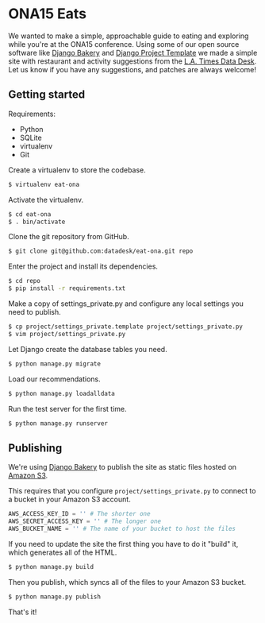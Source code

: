 ONA15 Eats
==========

We wanted to make a simple, approachable guide to eating and exploring while you're at the ONA15 conference. Using some of our open source software like [Django Bakery](https://github.com/datadesk/django-bakery) and [Django Project Template](https://github.com/datadesk/django-project-template) we made a simple site with restaurant and activity suggestions from the [L.A. Times Data Desk](http://www.latimes.com/local/datadesk/). Let us know if you have any suggestions, and patches are always welcome!

Getting started
---------------

Requirements:

* Python
* SQLite
* virtualenv
* Git

Create a virtualenv to store the codebase.

```bash
$ virtualenv eat-ona
```

Activate the virtualenv.

```bash
$ cd eat-ona
$ . bin/activate
```

Clone the git repository from GitHub.

```bash
$ git clone git@github.com:datadesk/eat-ona.git repo
```

Enter the project and install its dependencies.

```bash
$ cd repo
$ pip install -r requirements.txt
```

Make a copy of settings_private.py and configure any local settings you need to publish.

```bash
$ cp project/settings_private.template project/settings_private.py
$ vim project/settings_private.py
```

Let Django create the database tables you need.

```bash
$ python manage.py migrate
```

Load our recommendations.

```bash
$ python manage.py loadalldata
```

Run the test server for the first time.

```bash
$ python manage.py runserver
```

Publishing
----------

We're using [Django Bakery](https://github.com/datadesk/django-bakery) to publish the site as static files hosted on [Amazon S3](https://aws.amazon.com/s3/).

This requires that you configure ``project/settings_private.py`` to connect to a bucket in your Amazon S3 account.

```python
AWS_ACCESS_KEY_ID = '' # The shorter one
AWS_SECRET_ACCESS_KEY = '' # The longer one
AWS_BUCKET_NAME = '' # The name of your bucket to host the files
```

If you need to update the site the first thing you have to do it "build" it, which generates all of the HTML.

```bash
$ python manage.py build
```

Then you publish, which syncs all of the files to your Amazon S3 bucket.

```bash
$ python manage.py publish
```

That's it!
